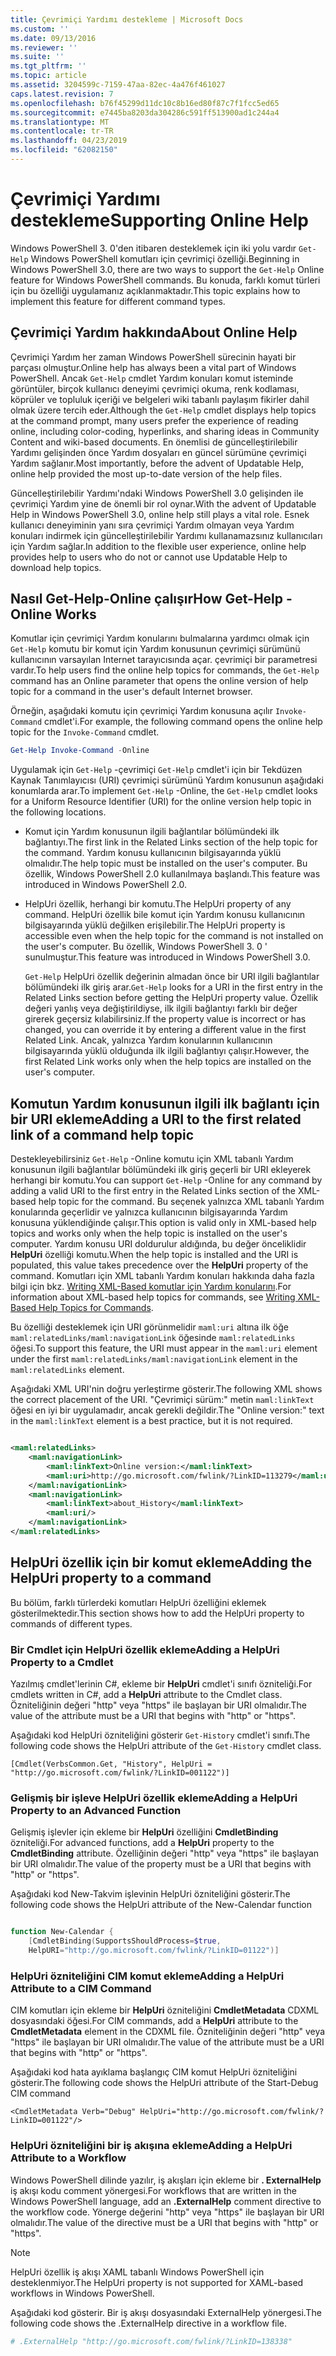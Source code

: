 ```yaml
---
title: Çevrimiçi Yardımı destekleme | Microsoft Docs
ms.custom: ''
ms.date: 09/13/2016
ms.reviewer: ''
ms.suite: ''
ms.tgt_pltfrm: ''
ms.topic: article
ms.assetid: 3204599c-7159-47aa-82ec-4a476f461027
caps.latest.revision: 7
ms.openlocfilehash: b76f45299d11dc10c8b16ed80f87c7f1fcc5ed65
ms.sourcegitcommit: e7445ba8203da304286c591ff513900ad1c244a4
ms.translationtype: MT
ms.contentlocale: tr-TR
ms.lasthandoff: 04/23/2019
ms.locfileid: "62082150"
---
```

# <a name="supporting-online-help"></a><span data-ttu-id="d6404-102">Çevrimiçi Yardımı destekleme</span><span class="sxs-lookup"><span data-stu-id="d6404-102">Supporting Online Help</span></span>

<span data-ttu-id="d6404-103">Windows PowerShell 3. 0'den itibaren desteklemek için iki yolu vardır `Get-Help` Windows PowerShell komutları için çevrimiçi özelliği.</span><span class="sxs-lookup"><span data-stu-id="d6404-103">Beginning in Windows PowerShell 3.0, there are two ways to support the `Get-Help` Online feature for Windows PowerShell commands.</span></span> <span data-ttu-id="d6404-104">Bu konuda, farklı komut türleri için bu özelliği uygulamanız açıklanmaktadır.</span><span class="sxs-lookup"><span data-stu-id="d6404-104">This topic explains how to implement this feature for different command types.</span></span>

## <a name="about-online-help"></a><span data-ttu-id="d6404-105">Çevrimiçi Yardım hakkında</span><span class="sxs-lookup"><span data-stu-id="d6404-105">About Online Help</span></span>

<span data-ttu-id="d6404-106">Çevrimiçi Yardım her zaman Windows PowerShell sürecinin hayati bir parçası olmuştur.</span><span class="sxs-lookup"><span data-stu-id="d6404-106">Online help has always been a vital part of Windows PowerShell.</span></span> <span data-ttu-id="d6404-107">Ancak `Get-Help` cmdlet Yardım konuları komut isteminde görüntüler, birçok kullanıcı deneyimi çevrimiçi okuma, renk kodlaması, köprüler ve topluluk içeriği ve belgeleri wiki tabanlı paylaşım fikirler dahil olmak üzere tercih eder.</span><span class="sxs-lookup"><span data-stu-id="d6404-107">Although the `Get-Help` cmdlet displays help topics at the command prompt, many users prefer the experience of reading online, including color-coding, hyperlinks, and sharing ideas in Community Content and wiki-based documents.</span></span> <span data-ttu-id="d6404-108">En önemlisi de güncelleştirilebilir Yardımı gelişinden önce Yardım dosyaları en güncel sürümüne çevrimiçi Yardım sağlanır.</span><span class="sxs-lookup"><span data-stu-id="d6404-108">Most importantly, before the advent of Updatable Help, online help provided the most up-to-date version of the help files.</span></span>

<span data-ttu-id="d6404-109">Güncelleştirilebilir Yardımı'ndaki Windows PowerShell 3.0 gelişinden ile çevrimiçi Yardım yine de önemli bir rol oynar.</span><span class="sxs-lookup"><span data-stu-id="d6404-109">With the advent of Updatable Help in Windows PowerShell 3.0, online help still plays a vital role.</span></span> <span data-ttu-id="d6404-110">Esnek kullanıcı deneyiminin yanı sıra çevrimiçi Yardım olmayan veya Yardım konuları indirmek için güncelleştirilebilir Yardımı kullanamazsınız kullanıcıları için Yardım sağlar.</span><span class="sxs-lookup"><span data-stu-id="d6404-110">In addition to the flexible user experience, online help provides help to users who do not or cannot use Updatable Help to download help topics.</span></span>

## <a name="how-get-help--online-works"></a><span data-ttu-id="d6404-111">Nasıl Get-Help-Online çalışır</span><span class="sxs-lookup"><span data-stu-id="d6404-111">How Get-Help -Online Works</span></span>

<span data-ttu-id="d6404-112">Komutlar için çevrimiçi Yardım konularını bulmalarına yardımcı olmak için `Get-Help` komutu bir komut için Yardım konusunun çevrimiçi sürümünü kullanıcının varsayılan Internet tarayıcısında açar. çevrimiçi bir parametresi vardır.</span><span class="sxs-lookup"><span data-stu-id="d6404-112">To help users find the online help topics for commands, the `Get-Help` command has an Online parameter that opens the online version of help topic for a command in the user's default Internet browser.</span></span>

<span data-ttu-id="d6404-113">Örneğin, aşağıdaki komutu için çevrimiçi Yardım konusuna açılır `Invoke-Command` cmdlet'i.</span><span class="sxs-lookup"><span data-stu-id="d6404-113">For example, the following command opens the online help topic for the `Invoke-Command` cmdlet.</span></span>

```powershell
Get-Help Invoke-Command -Online
```

<span data-ttu-id="d6404-114">Uygulamak için `Get-Help` -çevrimiçi `Get-Help` cmdlet'i için bir Tekdüzen Kaynak Tanımlayıcısı (URI) çevrimiçi sürümünü Yardım konusunun aşağıdaki konumlarda arar.</span><span class="sxs-lookup"><span data-stu-id="d6404-114">To implement `Get-Help` -Online, the `Get-Help` cmdlet looks for a Uniform Resource Identifier (URI) for the online version help topic in the following locations.</span></span>

- <span data-ttu-id="d6404-115">Komut için Yardım konusunun ilgili bağlantılar bölümündeki ilk bağlantıyı.</span><span class="sxs-lookup"><span data-stu-id="d6404-115">The first link in the Related Links section of the help topic for the command.</span></span> <span data-ttu-id="d6404-116">Yardım konusu kullanıcının bilgisayarında yüklü olmalıdır.</span><span class="sxs-lookup"><span data-stu-id="d6404-116">The help topic must be installed on the user's computer.</span></span> <span data-ttu-id="d6404-117">Bu özellik, Windows PowerShell 2.0 kullanılmaya başlandı.</span><span class="sxs-lookup"><span data-stu-id="d6404-117">This feature was introduced in Windows PowerShell 2.0.</span></span>

- <span data-ttu-id="d6404-118">HelpUri özellik, herhangi bir komutu.</span><span class="sxs-lookup"><span data-stu-id="d6404-118">The HelpUri property of any command.</span></span> <span data-ttu-id="d6404-119">HelpUri özellik bile komut için Yardım konusu kullanıcının bilgisayarında yüklü değilken erişilebilir.</span><span class="sxs-lookup"><span data-stu-id="d6404-119">The HelpUri property is accessible even when the help topic for the command is not installed on the user's computer.</span></span> <span data-ttu-id="d6404-120">Bu özellik, Windows PowerShell 3. 0 ' sunulmuştur.</span><span class="sxs-lookup"><span data-stu-id="d6404-120">This feature was introduced in Windows PowerShell 3.0.</span></span>

  <span data-ttu-id="d6404-121">`Get-Help` HelpUri özellik değerinin almadan önce bir URI ilgili bağlantılar bölümündeki ilk giriş arar.</span><span class="sxs-lookup"><span data-stu-id="d6404-121">`Get-Help` looks for a URI in the first entry in the Related Links section before getting the HelpUri property value.</span></span> <span data-ttu-id="d6404-122">Özellik değeri yanlış veya değiştirildiyse, ilk ilgili bağlantıyı farklı bir değer girerek geçersiz kılabilirsiniz.</span><span class="sxs-lookup"><span data-stu-id="d6404-122">If the property value is incorrect or has changed, you can override it by entering a different value in the first Related Link.</span></span> <span data-ttu-id="d6404-123">Ancak, yalnızca Yardım konularının kullanıcının bilgisayarında yüklü olduğunda ilk ilgili bağlantıyı çalışır.</span><span class="sxs-lookup"><span data-stu-id="d6404-123">However, the first Related Link works only when the help topics are installed on the user's computer.</span></span>

## <a name="adding-a-uri-to-the-first-related-link-of-a-command-help-topic"></a><span data-ttu-id="d6404-124">Komutun Yardım konusunun ilgili ilk bağlantı için bir URI ekleme</span><span class="sxs-lookup"><span data-stu-id="d6404-124">Adding a URI to the first related link of a command help topic</span></span>

<span data-ttu-id="d6404-125">Destekleyebilirsiniz `Get-Help` -Online komutu için XML tabanlı Yardım konusunun ilgili bağlantılar bölümündeki ilk giriş geçerli bir URI ekleyerek herhangi bir komutu.</span><span class="sxs-lookup"><span data-stu-id="d6404-125">You can support `Get-Help` -Online for any command by adding a valid URI to the first entry in the Related Links section of the XML-based help topic for the command.</span></span> <span data-ttu-id="d6404-126">Bu seçenek yalnızca XML tabanlı Yardım konularında geçerlidir ve yalnızca kullanıcının bilgisayarında Yardım konusuna yüklendiğinde çalışır.</span><span class="sxs-lookup"><span data-stu-id="d6404-126">This option is valid only in XML-based help topics and works only when the help topic is installed on the user's computer.</span></span> <span data-ttu-id="d6404-127">Yardım konusu URI doldurulur aldığında, bu değer önceliklidir **HelpUri** özelliği komutu.</span><span class="sxs-lookup"><span data-stu-id="d6404-127">When the help topic is installed and the URI is populated, this value takes precedence over the **HelpUri** property of the command.</span></span> <span data-ttu-id="d6404-128">Komutları için XML tabanlı Yardım konuları hakkında daha fazla bilgi için bkz. [Writing XML-Based komutlar için Yardım konularını](../help/writing-xml-based-help-topics-for-commands.md).</span><span class="sxs-lookup"><span data-stu-id="d6404-128">For information about XML-based help topics for commands, see [Writing XML-Based Help Topics for Commands](../help/writing-xml-based-help-topics-for-commands.md).</span></span>

<span data-ttu-id="d6404-129">Bu özelliği desteklemek için URI görünmelidir `maml:uri` altına ilk öğe `maml:relatedLinks/maml:navigationLink` öğesinde `maml:relatedLinks` öğesi.</span><span class="sxs-lookup"><span data-stu-id="d6404-129">To support this feature, the URI must appear in the `maml:uri` element under the first `maml:relatedLinks/maml:navigationLink` element in the `maml:relatedLinks` element.</span></span>

<span data-ttu-id="d6404-130">Aşağıdaki XML URI'nin doğru yerleştirme gösterir.</span><span class="sxs-lookup"><span data-stu-id="d6404-130">The following XML shows the correct placement of the URI.</span></span> <span data-ttu-id="d6404-131">"Çevrimiçi sürüm:" metin `maml:linkText` öğesi en iyi bir uygulamadır, ancak gerekli değildir.</span><span class="sxs-lookup"><span data-stu-id="d6404-131">The "Online version:" text in the `maml:linkText` element is a best practice, but it is not required.</span></span>

```xml

<maml:relatedLinks>
    <maml:navigationLink>
        <maml:linkText>Online version:</maml:linkText>
        <maml:uri>http://go.microsoft.com/fwlink/?LinkID=113279</maml:uri>
    </maml:navigationLink>
    <maml:navigationLink>
        <maml:linkText>about_History</maml:linkText>
        <maml:uri/>
    </maml:navigationLink>
</maml:relatedLinks>
```

## <a name="adding-the-helpuri-property-to-a-command"></a><span data-ttu-id="d6404-132">HelpUri özellik için bir komut ekleme</span><span class="sxs-lookup"><span data-stu-id="d6404-132">Adding the HelpUri property to a command</span></span>

<span data-ttu-id="d6404-133">Bu bölüm, farklı türlerdeki komutları HelpUri özelliğini eklemek gösterilmektedir.</span><span class="sxs-lookup"><span data-stu-id="d6404-133">This section shows how to add the HelpUri property to commands of different types.</span></span>

### <a name="adding-a-helpuri-property-to-a-cmdlet"></a><span data-ttu-id="d6404-134">Bir Cmdlet için HelpUri özellik ekleme</span><span class="sxs-lookup"><span data-stu-id="d6404-134">Adding a HelpUri Property to a Cmdlet</span></span>

<span data-ttu-id="d6404-135">Yazılmış cmdlet'lerinin C#, ekleme bir **HelpUri** cmdlet'i sınıfı özniteliği.</span><span class="sxs-lookup"><span data-stu-id="d6404-135">For cmdlets written in C#, add a **HelpUri** attribute to the Cmdlet class.</span></span> <span data-ttu-id="d6404-136">Özniteliğinin değeri "http" veya "https" ile başlayan bir URI olmalıdır.</span><span class="sxs-lookup"><span data-stu-id="d6404-136">The value of the attribute must be a URI that begins with "http" or "https".</span></span>

<span data-ttu-id="d6404-137">Aşağıdaki kod HelpUri özniteliğini gösterir `Get-History` cmdlet'i sınıfı.</span><span class="sxs-lookup"><span data-stu-id="d6404-137">The following code shows the HelpUri attribute of the `Get-History` cmdlet class.</span></span>

```
[Cmdlet(VerbsCommon.Get, "History", HelpUri = "http://go.microsoft.com/fwlink/?LinkID=001122")]
```

### <a name="adding-a-helpuri-property-to-an-advanced-function"></a><span data-ttu-id="d6404-138">Gelişmiş bir işleve HelpUri özellik ekleme</span><span class="sxs-lookup"><span data-stu-id="d6404-138">Adding a HelpUri Property to an Advanced Function</span></span>

<span data-ttu-id="d6404-139">Gelişmiş işlevler için ekleme bir **HelpUri** özelliğini **CmdletBinding** özniteliği.</span><span class="sxs-lookup"><span data-stu-id="d6404-139">For advanced functions, add a **HelpUri** property to the **CmdletBinding** attribute.</span></span> <span data-ttu-id="d6404-140">Özelliğinin değeri "http" veya "https" ile başlayan bir URI olmalıdır.</span><span class="sxs-lookup"><span data-stu-id="d6404-140">The value of the property must be a URI that begins with "http" or "https".</span></span>

<span data-ttu-id="d6404-141">Aşağıdaki kod New-Takvim işlevinin HelpUri özniteliğini gösterir.</span><span class="sxs-lookup"><span data-stu-id="d6404-141">The following code shows the HelpUri attribute of the New-Calendar function</span></span>

```powershell

function New-Calendar {
    [CmdletBinding(SupportsShouldProcess=$true,
    HelpURI="http://go.microsoft.com/fwlink/?LinkID=01122")]
```

### <a name="adding-a-helpuri-attribute-to-a-cim-command"></a><span data-ttu-id="d6404-142">HelpUri özniteliğini CIM komut ekleme</span><span class="sxs-lookup"><span data-stu-id="d6404-142">Adding a HelpUri Attribute to a CIM Command</span></span>

<span data-ttu-id="d6404-143">CIM komutları için ekleme bir **HelpUri** özniteliğini **CmdletMetadata** CDXML dosyasındaki öğesi.</span><span class="sxs-lookup"><span data-stu-id="d6404-143">For CIM commands, add a **HelpUri** attribute to the **CmdletMetadata** element in the CDXML file.</span></span> <span data-ttu-id="d6404-144">Özniteliğinin değeri "http" veya "https" ile başlayan bir URI olmalıdır.</span><span class="sxs-lookup"><span data-stu-id="d6404-144">The value of the attribute must be a URI that begins with "http" or "https".</span></span>

<span data-ttu-id="d6404-145">Aşağıdaki kod hata ayıklama başlangıç CIM komut HelpUri özniteliğini gösterir.</span><span class="sxs-lookup"><span data-stu-id="d6404-145">The following code shows the HelpUri attribute of the Start-Debug CIM command</span></span>

```
<CmdletMetadata Verb="Debug" HelpUri="http://go.microsoft.com/fwlink/?LinkID=001122"/>
```

### <a name="adding-a-helpuri-attribute-to-a-workflow"></a><span data-ttu-id="d6404-146">HelpUri özniteliğini bir iş akışına ekleme</span><span class="sxs-lookup"><span data-stu-id="d6404-146">Adding a HelpUri Attribute to a Workflow</span></span>

<span data-ttu-id="d6404-147">Windows PowerShell dilinde yazılır, iş akışları için ekleme bir **. ExternalHelp** iş akışı kodu comment yönergesi.</span><span class="sxs-lookup"><span data-stu-id="d6404-147">For workflows that are written in the Windows PowerShell language, add an **.ExternalHelp** comment directive to the workflow code.</span></span> <span data-ttu-id="d6404-148">Yönerge değerini "http" veya "https" ile başlayan bir URI olmalıdır.</span><span class="sxs-lookup"><span data-stu-id="d6404-148">The value of the directive must be a URI that begins with "http" or "https".</span></span>

> [!NOTE]
> <span data-ttu-id="d6404-149">HelpUri özellik iş akışı XAML tabanlı Windows PowerShell için desteklenmiyor.</span><span class="sxs-lookup"><span data-stu-id="d6404-149">The HelpUri property is not supported for XAML-based workflows in Windows PowerShell.</span></span>

<span data-ttu-id="d6404-150">Aşağıdaki kod gösterir. Bir iş akışı dosyasındaki ExternalHelp yönergesi.</span><span class="sxs-lookup"><span data-stu-id="d6404-150">The following code shows the .ExternalHelp directive in a workflow file.</span></span>

```powershell
# .ExternalHelp "http://go.microsoft.com/fwlink/?LinkID=138338"
```
